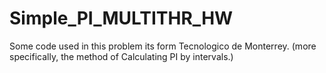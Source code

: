 # Simple_PI_MULTITHR_HW
Some code used in this problem its form Tecnologico de Monterrey.
(more specifically, the method of Calculating PI by intervals.)
